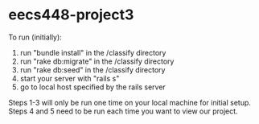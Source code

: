 # eecs448-project3

To run (initially):

1) run "bundle install" in the /classify directory </br>
2) run "rake db:migrate" in the /classify directory </br>
3) run "rake db:seed" in the /classify directory </br>
4) start your server with "rails s" </br>
5) go to local host specified by the rails server

Steps 1-3 will only be run one time on your local machine for initial setup. Steps 4 and 5 need to be run each time you want to view our project.
